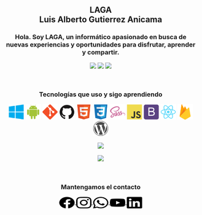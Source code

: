 <h2 align="center">LAGA<br>Luis Alberto Gutierrez Anicama</h2>
<h3 align="center">Hola. Soy LAGA, un informático apasionado en busca de nuevas experiencias y oportunidades para disfrutar, aprender y compartir.</h3>

<p align="center">
    <img src="https://komarev.com/ghpvc/?username=lagaxyz-username&color=brightgreen&label=Visitante+Número"/>
    <a href="https://www.paypal.com/donate?hosted_button_id=W7QQPM9ZS68MC"><img src="https://img.shields.io/badge/Donaciones-LAGAxyz-blue?style=flat"></a>
    <a href="https://lagaxyz.github.io/"><img src="https://img.shields.io/badge/Sitio%20Web-lagaxyz.github.io-brightgreen?style=flat"></a>
</p>

<br>

<h3 align="center">Tecnologías que uso y sigo aprendiendo</h3>
<p align="center">
    <a> <img src="./Habilidades/windows.svg" width="40" height="40"/> </a>
    <a> <img src="./Habilidades/android.svg" width="40" height="40"/> </a>
    <!-- <a> <img src="./Habilidades/linux.svg" width="40" height="40"/> </a> -->
    <!-- <a> <img src="./Habilidades/apple.svg" width="40" height="40"/> </a> -->
    <a> <img src="./Habilidades/git.svg" width="40" height="40"/> </a>
    <a> <img src="./Habilidades/github.svg" width="40" height="40"/> </a>
    <!-- <a> <img src="./Habilidades/gitlab.svg" width="40" height="40"/> </a> -->
    <a> <img src="./Habilidades/html5.svg" width="40" height="40"/> </a>
    <a> <img src="./Habilidades/css3.svg" width="40" height="40"/> </a>
    <!-- <a> <img src="./Habilidades/less.svg" width="40" height="40"/> </a> -->
    <a> <img src="./Habilidades/sass.svg" width="40" height="40"/> </a>
    <a> <img src="./Habilidades/javascript.svg" width="40" height="40"/> </a>
    <!-- <a> <img src="./Habilidades/jquery.svg" width="40" height="40"/> </a> -->
    <a> <img src="./Habilidades/bootstrap.svg" width="40" height="40"/> </a>
    <!-- <a> <img src="./Habilidades/nodejs.svg" width="40" height="40"/> </a> -->
    <!-- <a> <img src="./Habilidades/npm.svg" width="40" height="40"/> </a> -->
    <!-- <a> <img src="./Habilidades/yarn.svg" width="40" height="40"/> </a> -->
    <a> <img src="./Habilidades/react.svg" width="40" height="40"/> </a>
    <!-- <a> <img src="./Habilidades/java.svg" width="40" height="40"/> </a> -->
    <!-- <a> <img src="./Habilidades/php.svg" width="40" height="40"/> </a> -->
    <!-- <a> <img src="./Habilidades/python.svg" width="40" height="40"/> </a> -->
    <a> <img src="./Habilidades/firebase.svg" width="40" height="40"/> </a>
    <!-- <a> <img src="./Habilidades/mysql.svg" width="40" height="40"/> </a> -->
    <!-- <a> <img src="./Habilidades/oracle.svg" width="40" height="40"/> </a> -->
    <!-- <a> <img src="./Habilidades/postgresql.svg" width="40" height="40"/> </a> -->
    <!-- <a> <img src="./Habilidades/moodle.svg" width="40" height="40"/> </a> -->
    <a> <img src="./Habilidades/wordpress.svg" width="40" height="40"/> </a>
</p>

<p align="center">
    <img src="https://github-readme-stats.vercel.app/api/top-langs/?username=lagaxyz"/>
</p>

<p align="center">
    <img src="https://github-readme-stats.vercel.app/api?username=lagaxyz&show_icons=true&theme=dark"/>
</p>

<br>

<h3 align="center">Mantengamos el contacto</h3>
<p align="center"> 
    <a href="https://fb.com/lagaxyz" target="blank">
        <img align="center" src="./Redes%20Sociales/facebook.svg" height="30" width="40"/>
    </a>
    <a href="https://instagram.com/lagaxyz" target="blank">
        <img align="center" src="./Redes%20Sociales/instagram.svg" height="30" width="40"/>
    </a>
    <a href="https://wa.me/51977513393" target="blank">
        <img align="center" src="./Redes%20Sociales/whatsapp.svg" height="30" width="40"/>
    </a>
    <a href="https://www.youtube.com/channel/UCa73fp-v3eZJBZtDBNklFPg" target="blank">
        <img align="center" src="./Redes%20Sociales/youtube.svg" height="30" width="40"/>
    </a>
    <a href="https://linkedin.com/in/lagaxyz" target="blank">
        <img align="center" src="./Redes%20Sociales/linkedin.svg" height="30" width="40"/>
    </a>
</p>

<!-- Creado y Editado por LAGA -->
